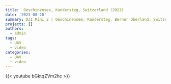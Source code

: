 ```yaml
---
title:  Oeschinensee, Kandersteg, Switzerland (2023) 
date: '2023-08-20'
summary: DJI Mini 2 | Oeschinensee, Kandersteg, Berner Oberland, Switzerland {{< youtube bGktqZVm2hc >}}
projects: []
authors:
  - admin
tags:
  - UAV
  - video
categories:
  - UAV
  - video
---
```


{{< youtube bGktqZVm2hc >}}
